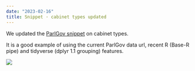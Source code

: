 ```yaml
---
date: "2023-02-16"
title: Snippet · cabinet types updated
---
```


We updated the [ParlGov snippet](https://github.com/hdigital/parlgov-snippets/tree/main/cabinet-type) on cabinet types.

It is a good example of using the current ParlGov data url, recent R (Base-R pipe) and tidyverse (dplyr 1.1 grouping) features.

![](/images/parliament-sweden.jpg)
